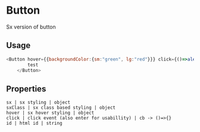 # Button

Sx version of button

## Usage
```javascript
<Button hover={{backgroundColor:{sm:"green", lg:"red"}}} click={()=>alert("test")}>
        test
    </Button>
```

## Properties
```properties
sx | sx styling | object
sxClass | sx class based styling | object
hover | sx hover styling | object
click | click event (also enter for usabillity) | cb -> ()=>{}
id | html id | string
```
